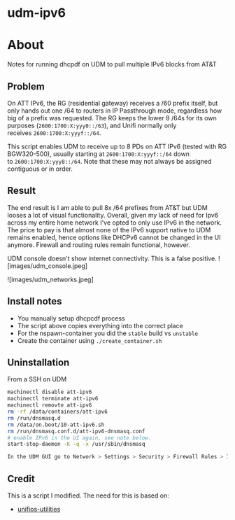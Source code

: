 # udm-ipv6

# About

Notes for running dhcpdf on UDM to pull multiple IPv6 blocks from AT&T

## Problem

On ATT IPv6, the RG (residential gateway) receives a /60 prefix itself, but only hands out one /64 to routers in IP Passthrough mode, regardless how big of a prefix was requested. The RG keeps the lower 8 /64s for its own purposes (`2600:1700:X:yyy0::/63`), and Unifi normally only receives `2600:1700:X:yyyf::/64`.

This script enables UDM to receive up to 8 PDs on ATT IPv6 (tested with RG BGW320-500), usually starting at `2600:1700:X:yyyf::/64` down to `2600:1700:X:yyy8::/64`. Note that these may not always be assigned contiguous or in order.

## Result
The end result is I am able to pull 8x /64 prefixes from AT&T but UDM looses a lot of visual functionality. Overall, given my lack of need for Ipv6 across my entire home network I've opted to only use IPv6 in the network. The price to pay is that almost none of the IPv6 support native to UDM remains enabled, hence options like DHCPv6 cannot be changed in the UI anymore. Firewall and routing rules remain functional, however.

UDM console doesn't show internet connectivity. This is a false positive. 
![images/udm_console.jpeg]

![images/udm_networks.jpeg]


## Install notes

- You manually setup dhcpcdf process
- The script above copies everything into the correct place
- For the nspawn-container you did the `stable` build vs `unstable`
- Create the container using `./create_container.sh`


## Uninstallation

From a SSH on UDM
```bash
machinectl disable att-ipv6
machinectl terminate att-ipv6
machinectl removte att-ipv6
rm -rf /data/containers/att-ipv6
rm /run/dnsmasq.d
rm /data/on.boot/10-att-ipv6.sh
rm /run/dnsmasq.conf.d/att-ipv6-dnsmasq.conf
# enable IPv6 in the UI again, see note below.
start-stop-daemon -K -q -x /usr/sbin/dnsmasq

In the UDM GUI go to Network > Settings > Security > Firewall Rules > Internet v6 and delete the rules created previously.
```

## Credit

This is a script I modified. The need for this is based on:
- [unifios-utilities](https://github.com/unifi-utilities/unifios-utilities/blob/main/att-ipv6/README.md)
